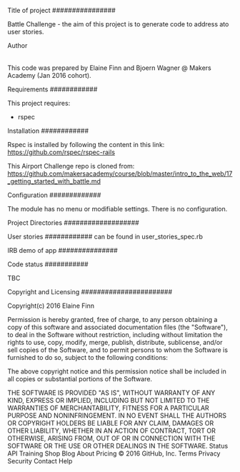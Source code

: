 Title of project
################

Battle Challenge - the aim of this project is to generate code to address ato user stories. 

Author
######

This code was prepared by Elaine Finn and Bjoern Wagner @ Makers Academy (Jan 2016 cohort).

Requirements
############

This project requires:

- rspec

Installation
############

Rspec is installed by following the content in this link: https://github.com/rspec/rspec-rails

This Airport Challenge repo is cloned from: https://github.com/makersacademy/course/blob/master/intro_to_the_web/17_getting_started_with_battle.md

Configuration
#############

The module has no menu or modifiable settings. There is no configuration.

Project Directories
###################


User stories
############
can be found in user_stories_spec.rb

IRB demo of app
###############



Code status
###########

TBC

Copyright and Licensing
#######################

Copyright(c) 2016 Elaine Finn

Permission is hereby granted, free of charge, to any person obtaining a copy of this software and associated documentation files (the "Software"), to deal in the Software without restriction, including without limitation the rights to use, copy, modify, merge, publish, distribute, sublicense, and/or sell copies of the Software, and to permit persons to whom the Software is furnished to do so, subject to the following conditions:

The above copyright notice and this permission notice shall be included in all copies or substantial portions of the Software.

THE SOFTWARE IS PROVIDED "AS IS", WITHOUT WARRANTY OF ANY KIND, EXPRESS OR IMPLIED, INCLUDING BUT NOT LIMITED TO THE WARRANTIES OF MERCHANTABILITY, FITNESS FOR A PARTICULAR PURPOSE AND NONINFRINGEMENT. IN NO EVENT SHALL THE AUTHORS OR COPYRIGHT HOLDERS BE LIABLE FOR ANY CLAIM, DAMAGES OR OTHER LIABILITY, WHETHER IN AN ACTION OF CONTRACT, TORT OR OTHERWISE, ARISING FROM, OUT OF OR IN CONNECTION WITH THE SOFTWARE OR THE USE OR OTHER DEALINGS IN THE SOFTWARE.
Status API Training Shop Blog About Pricing
© 2016 GitHub, Inc. Terms Privacy Security Contact Help